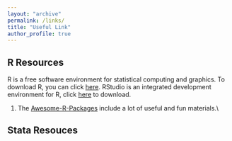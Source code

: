 ```yaml
---
layout: "archive"
permalink: /links/
title: "Useful Link"
author_profile: true
---
```


## R Resources
R is a free software environment for statistical computing and graphics. To download R, you can click [here](https://cran.r-project.org/mirrors.html). RStudio is an integrated development environment for R, click [here](https://rstudio.com/products/rstudio/download/) to download.
1. The [Awesome-R-Packages](https://github.com/chenxuecon/Awesome-R-packages) include a lot of useful and fun materials.\

## Stata Resouces
